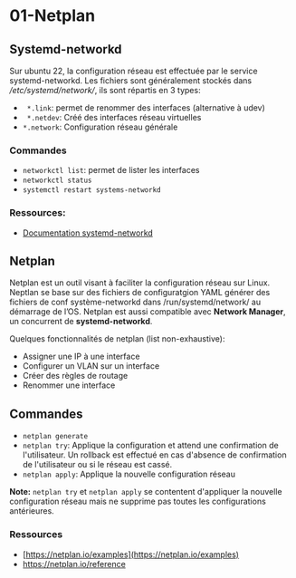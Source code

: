 

# 01-Netplan

## Systemd-networkd

Sur ubuntu 22, la configuration réseau est effectuée par le service systemd-networkd. Les fichiers sont généralement stockés dans */etc/systemd/network/*, ils sont répartis en 3 types:
- ` *.link`: permet de renommer des interfaces (alternative à udev)
- ` *.netdev`: Créé des interfaces réseau virtuelles
- `*.network`: Configuration réseau générale

### Commandes
- `networkctl list`: permet de lister les interfaces
- `networkctl status`
- `systemctl restart systems-networkd`

### Ressources:
- [Documentation systemd-networkd](https://wiki.archlinux.org/title/systemd-networkd) 

## Netplan
Netplan est un outil visant à faciliter la configuration réseau sur Linux. Neptlan se base sur des fichiers de configuratgion YAML générer des fichiers de conf système-networkd dans /run/systemd/network/ au démarrage de l’OS. Netplan est aussi compatible avec **Network Manager**, un concurrent de **systemd-networkd**.

Quelques fonctionnalités de netplan (list non-exhaustive):
- Assigner une IP à une interface
- Configurer un VLAN sur un interface
- Créer des règles de routage
- Renommer une interface

## Commandes
- `netplan generate`
- `netplan try`: Applique la configuration et attend une confirmation de l'utilisateur. Un rollback est effectué en cas d'absence de confirmation de l'utilisateur ou si le réseau est cassé.
- `netplan apply`: Applique la nouvelle configuration réseau

**Note:** `netplan try` et `netplan apply` se contentent d'appliquer la nouvelle configuration réseau mais ne supprime pas toutes les configurations antérieures.

### Ressources
- [https://netplan.io/examples](https://netplan.io/examples)
- https://netplan.io/reference
